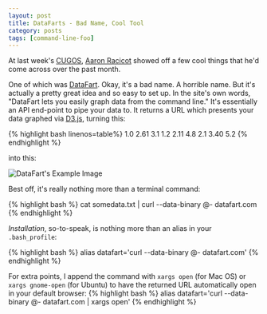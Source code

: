 ```yaml
---
layout: post
title: DataFarts - Bad Name, Cool Tool
category: posts
tags: [command-line-foo]
---
```


At last week's [CUGOS][cugos], [Aaron Racicot][racicot] showed off a few cool things that he'd come across over the past month.

One of which was [DataFart](http://www.datafart.com).  Okay, it's a bad name.  A horrible name.  But it's actually a pretty great idea and so easy to set up.  In the site's own words, "DataFart lets you easily graph data from the command line." It's essentially an API end-point to pipe your data to.  It returns a URL which presents your data graphed via [D3.js](http://d3js.org/), turning this:

{% highlight bash linenos=table%}
1.0 2.61 3.1
1.2 2.11 4.8
2.1 3.40 5.2
{% endhighlight %}

into this:

![DataFart's Example Image](http://datafart.com/static/screenshot.png)  


Best off, it's really nothing more than a terminal command:

{% highlight bash %}
cat somedata.txt | curl --data-binary @- datafart.com
{% endhighlight %}

_Installation_, so-to-speak, is nothing more than an alias in your `.bash_profile`:

{% highlight bash %}
alias datafart='curl --data-binary @- datafart.com'
{% endhighlight %}

For extra points, I append the command with `xargs open` (for Mac OS) or `xargs gnome-open` (for Ubuntu) to have the returned URL automatically open in your default browser:
{% highlight bash %}
alias datafart='curl --data-binary @- datafart.com | xargs open'
{% endhighlight %}


[cugos]: http://www.cugos.org
[racicot]: http://www.z-pulley.com
